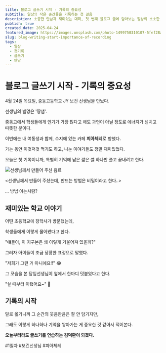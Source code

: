 ```yaml
---
title: 블로그 글쓰기 시작 - 기록의 중요성
subtitle: 일상의 작은 순간들을 기록하는 첫 걸음
description: 소중한 만남과 재미있는 대화, 첫 번째 블로그 글에 담아보는 일상의 소소한 즐거움과 글쓰기를 시작하는 다짐
publish: true
created_date: 2025-04-24
featured_image: https://images.unsplash.com/photo-1499750310107-5fef28a66643
slug: blog-writing-start-importance-of-recording
tags:
  - 일상
  - 첫기록
  - 글쓰기
  - 만남
---
```


# 블로그 글쓰기 시작 - 기록의 중요성

4월 24일 목요일, 중동고등학교 JY 보건 선생님을 만났다.

선생님의 별명은 '짱샘'.

중동고에서 학생들에게 인기가 가장 많다고 해도 과언이 아닐 정도로 에너지가 넘치고 따뜻한 분이다.

이번에는 내 여동생과 함께, 수지에 있는 카페 **피아체레**로 향했다.

가는 동안 이것저것 먹기도 하고, 나눈 이야기들도 정말 재미있었다.

오늘은 첫 기록이니까, 특별히 기억에 남은 짧은 썰 하나만 풀고 끝내려고 한다.

![선생님께서 만들어 주신 음료](https://images.unsplash.com/photo-1499750310107-5fef28a66643)

<선생님께서 만들어 주셨는데, 만드는 방법은 비밀이라고 한다..>

... 방법 아는사람?

## 재미있는 학교 이야기

어떤 초등학교에 장학사가 방문했는데,

학생들에게 이렇게 물어봤다고 한다.

"얘들아, 이 지구본은 왜 이렇게 기울어져 있을까?"

그러자 아이들이 조금 당황한 표정으로 말했다.

"저희가 그런 거 아니에요!!" 😂

그 모습을 본 담임선생님이 옆에서 한마디 덧붙였다고 한다.

"살 때부터 이랬어요~" 🤣

## 기록의 시작

말로 옮기니까 그 순간의 웃음만큼은 잘 안 담기지만,

그래도 이렇게 하나하나 기억을 쌓아가는 게 중요한 것 같아서 적어본다.

**오늘부터라도 글쓰기를 연습하는 김덕환이 되겠다.**


#1일차 #보건선생님 #피아체레